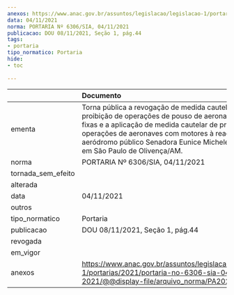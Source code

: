 ```yaml
---
anexos: https://www.anac.gov.br/assuntos/legislacao/legislacao-1/portarias/2021/portaria-no-6306-sia-04-11-2021/@@display-file/arquivo_norma/PA2021-6306.pdf
data: 04/11/2021
norma: PORTARIA Nº 6306/SIA, 04/11/2021
publicacao: DOU 08/11/2021, Seção 1, pág.44
tags:
- portaria
tipo_normatico: Portaria
hide: 
- toc 
 
---
```


|                    | Documento                                                                                                                                                                                                                                                                                      |
|:-------------------|:-----------------------------------------------------------------------------------------------------------------------------------------------------------------------------------------------------------------------------------------------------------------------------------------------|
| ementa             | Torna pública a revogação de medida cautelar de proibição de operações de pouso de aeronaves de asas fixas e a aplicação de medida cautelar de proibição de operações de aeronaves com motores à reação no aeródromo público Senadora Eunice Micheles, localizado em São Paulo de Olivença/AM. |
| norma              | PORTARIA Nº 6306/SIA, 04/11/2021                                                                                                                                                                                                                                                               |
| tornada_sem_efeito |                                                                                                                                                                                                                                                                                                |
| alterada           |                                                                                                                                                                                                                                                                                                |
| data               | 04/11/2021                                                                                                                                                                                                                                                                                     |
| outros             |                                                                                                                                                                                                                                                                                                |
| tipo_normatico     | Portaria                                                                                                                                                                                                                                                                                       |
| publicacao         | DOU 08/11/2021, Seção 1, pág.44                                                                                                                                                                                                                                                                |
| revogada           |                                                                                                                                                                                                                                                                                                |
| em_vigor           |                                                                                                                                                                                                                                                                                                |
| anexos             | https://www.anac.gov.br/assuntos/legislacao/legislacao-1/portarias/2021/portaria-no-6306-sia-04-11-2021/@@display-file/arquivo_norma/PA2021-6306.pdf                                                                                                                                           |
